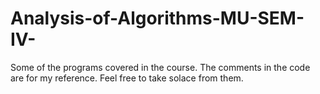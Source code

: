 # Analysis-of-Algorithms-MU-SEM-IV-
Some of the programs covered in the course.
The comments in the code are for my reference. Feel free to take solace from them. 
